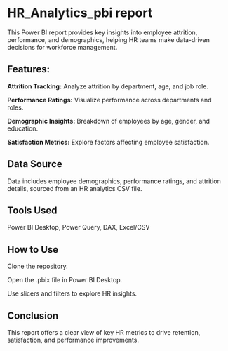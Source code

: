 # HR_Analytics_pbi report
This Power BI report provides key insights into employee attrition, performance, and demographics, helping HR teams make data-driven decisions for workforce management.

## Features:
<p><strong>Attrition Tracking:</strong> Analyze attrition by department, age, and job role.</p>
<p><strong>Performance Ratings:</strong> Visualize performance across departments and roles.</p> 
<p><strong>Demographic Insights:</strong> Breakdown of employees by age, gender, and education.</p> 
<p><strong>Satisfaction Metrics:</strong> Explore factors affecting employee satisfaction.</p>

## Data Source
Data includes employee demographics, performance ratings, and attrition details, sourced from an HR analytics CSV file.

## Tools Used
Power BI Desktop,
Power Query,
DAX,
Excel/CSV

## How to Use
<p>Clone the repository.</p>
<p>Open the .pbix file in Power BI Desktop.</p>
<p>Use slicers and filters to explore HR insights.</p>

## Conclusion
This report offers a clear view of key HR metrics to drive retention, satisfaction, and performance improvements.

